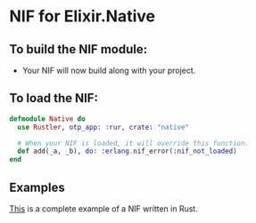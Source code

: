 # NIF for Elixir.Native

## To build the NIF module:

- Your NIF will now build along with your project.

## To load the NIF:

```elixir
defmodule Native do
  use Rustler, otp_app: :rur, crate: "native"

  # When your NIF is loaded, it will override this function.
  def add(_a, _b), do: :erlang.nif_error(:nif_not_loaded)
end
```

## Examples

[This](https://github.com/rusterlium/NifIo) is a complete example of a NIF written in Rust.
